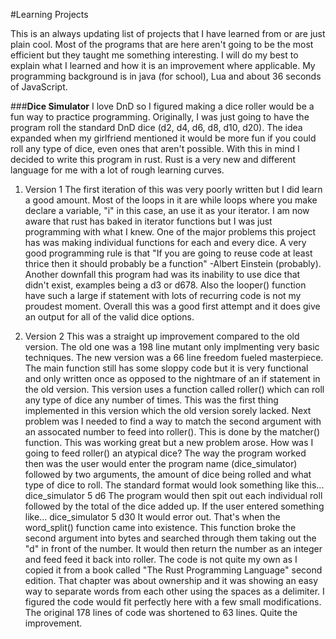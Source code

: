 #Learning Projects

This is an always updating list of projects that I have learned from or are just plain cool. Most of the programs that are here aren't going to be the most efficient but they taught me something interesting. I will do my best to explain what I learned and how it is an improvement where applicable. My programming background is in java (for school), Lua and about 36 seconds of JavaScript.

###**Dice Simulator**
I love DnD so I figured making a dice roller would be a fun way to practice programming. Originally, I was just going to have the program roll the standard DnD dice (d2, d4, d6, d8, d10, d20). The idea expanded when my girlfriend mentioned it would be more fun if you could roll any type of dice, even ones that aren't possible. With this in mind I decided to write this program in rust. Rust is a very new and different language for me with a lot of rough learning curves.

1) Version 1
The first iteration of this was very poorly written but I did learn a good amount. Most of the loops in it are while loops where you make declare a variable, "i" in this case, an use it as your iterator. I am now aware that rust has baked in iterator functions but I was just programming with what I knew. One of the major problems this project has was making individual functions for each and every dice. A very good programming rule is that "If you are going to reuse code at least thrice then it should probably be a function" -Albert Einstein (probably). Another downfall this program had was its inability to use dice that didn't exist, examples being a d3 or d678. Also the looper() function have such a large if statement with lots of recurring code is not my proudest moment. Overall this was a good first attempt and it does give an output for all of the valid dice options.

2) Version 2
This was a straight up improvement compared to the old version. The old one was a 198 line mutant only implmenting very basic techniques. The new version was a 66 line freedom fueled masterpiece. The main function still has some sloppy code but it is very functional and only written once as opposed to the nightmare of an if statement in the old version. This version uses a function called roller() which can roll any type of dice any number of times. This was the first thing implemented in this version which the old version sorely lacked. Next problem was I needed to find a way to match the second argument with an assocated number to feed into roller(). This is done by the matcher() function. This was working great but a new problem arose. How was I going to feed roller() an atypical dice? The way the program worked then was the user would enter the program name (dice_simulator) followed by two arguments, the amount of dice being rolled and what type of dice to roll. The standard format would look something like this...
dice_simulator 5 d6
The program would then spit out each individual roll followed by the total of the dice added up. If the user entered something like...
dice_simulator 5 d30
It would error out.
That's when the word_split() function came into existence.
This function broke the second argument into bytes and searched through them taking out the "d" in front of the number. It would then return the number as an integer and feed feed it back into roller. The code is not quite my own as I copied it from a book called "The Rust Programming Language" second edition. That chapter was about ownership and it was showing an easy way to separate words from each other using the spaces as a delimiter. I figured the code would fit perfectly here with a few small modifications. The original 178 lines of code was shortened to 63 lines. Quite the improvement.   
